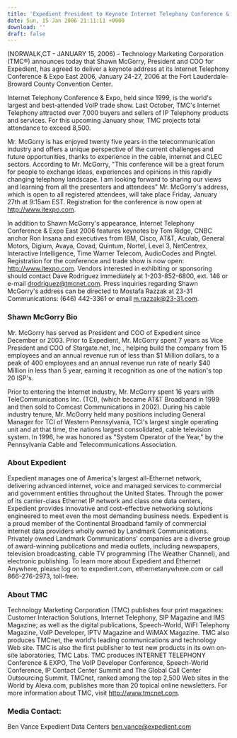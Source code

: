 ```yaml
---
title: 'Expedient President to Keynote Internet Telephony Conference & Expo East 2006'
date: Sun, 15 Jan 2006 21:11:11 +0000
download: ''
draft: false
---
```


(NORWALK,CT - JANUARY 15, 2006) - Technology Marketing Corporation (TMC®) announces today that Shawn McGorry, President and COO for Expedient, has agreed to deliver a keynote address at its Internet Telephony Conference & Expo East 2006, January 24-27, 2006 at the Fort Lauderdale-Broward County Convention Center.

Internet Telephony Conference & Expo, held since 1999, is the world's largest and best-attended VoIP trade show. Last October, TMC's Internet Telephony attracted over 7,000 buyers and sellers of IP Telephony products and services. For this upcoming January show, TMC projects total attendance to exceed 8,500.

Mr. McGorry is has enjoyed twenty five years in the telecommunication industry and offers a unique perspective of the current challenges and future opportunities, thanks to experience in the cable, internet and CLEC sectors. According to Mr. McGorry, "This conference will be a great forum for people to exchange ideas, experiences and opinions in this rapidly changing telephony landscape. I am looking forward to sharing our views and learning from all the presenters and attendees" Mr. McGorry's address, which is open to all registered attendees, will take place Friday, January 27th at 9:15am EST. Registration for the conference is now open at http://www.itexpo.com.

In addition to Shawn McGorry's appearance, Internet Telephony Conference & Expo East 2006 features keynotes by Tom Ridge, CNBC anchor Ron Insana and executives from IBM, Cisco, AT&T, Aculab, General Motors, Digium, Avaya, Covad, Quintum, Nortel, Level 3, NetCentrex, Interactive Intelligence, Time Warner Telecom, AudioCodes and Pingtel. Registration for the conference and trade show is now open: http://www.itexpo.com. Vendors interested in exhibiting or sponsoring should contact Dave Rodriguez immediately at 1-203-852-6800, ext. 146 or e-mail drodriguez@tmcnet.com. Press inquiries regarding Shawn McGorry's address can be directed to Mostafa Razzak at 23-31 Communications: (646) 442-3361 or email m.razzak@23-31.com.

### Shawn McGorry Bio

Mr. McGorry has served as President and COO of Expedient since December or 2003. Prior to Expedient, Mr. McGorry spent 7 years as Vice President and COO of Stargate.net, Inc., helping build the company from 15 employees and an annual revenue run of less than $1 Million dollars, to a peak of 400 employees and an annual revenue run rate of nearly $40 Million in less than 5 year, earning it recognition as one of the nation's top 20 ISP's.

Prior to entering the Internet industry, Mr. McGorry spent 16 years with TeleCommunications Inc. (TCI), (which became AT&T Broadband in 1999 and then sold to Comcast Communications in 2002). During his cable industry tenure, Mr. McGorry held many positions including General Manager for TCI of Western Pennsylvania, TCI's largest single operating unit and at that time, the nations largest consolidated, cable television system. In 1996, he was honored as "System Operator of the Year," by the Pennsylvania Cable and Telecommunications Association.

### About Expedient

Expedient manages one of America's largest all-Ethernet network, delivering advanced internet, voice and managed services to commercial and government entities throughout the United States. Through the power of its carrier-class Ethernet IP network and class one data centers, Expedient provides innovative and cost-effective networking solutions engineered to meet even the most demanding business needs. Expedient is a proud member of the Continental Broadband family of commercial internet data providers wholly owned by Landmark Communications. Privately owned Landmark Communications' companies are a diverse group of award-winning publications and media outlets, including newspapers, television broadcasting, cable TV programming (The Weather Channel), and electronic publishing. To learn more about Expedient and Ethernet Anywhere, please log on to expedient.com, ethernetanywhere.com or call 866-276-2973, toll-free.

### About TMC

Technology Marketing Corporation (TMC) publishes four print magazines: Customer Interaction Solutions, Internet Telephony, SIP Magazine and IMS Magazine; as well as the digital publications, Speech-World, WiFI Telephony Magazine, VoIP Developer, IPTV Magazine and WiMAX Magazine. TMC also produces TMCnet, the world's leading communications and technology Web site. TMC is also the first publisher to test new products in its own on-site laboratories, TMC Labs. TMC produces INTERNET TELEPHONY Conference & EXPO, The VoIP Developer Conference, Speech-World Conference, IP Contact Center Summit and The Global Call Center Outsourcing Summit. TMCnet, ranked among the top 2,500 Web sites in the World by Alexa.com, publishes more than 20 topical online newsletters. For more information about TMC, visit http://www.tmcnet.com.

### Media Contact:

Ben Vance Expedient Data Centers [ben.vance@expedient.com](mailto:ben.vance@expedient.com)